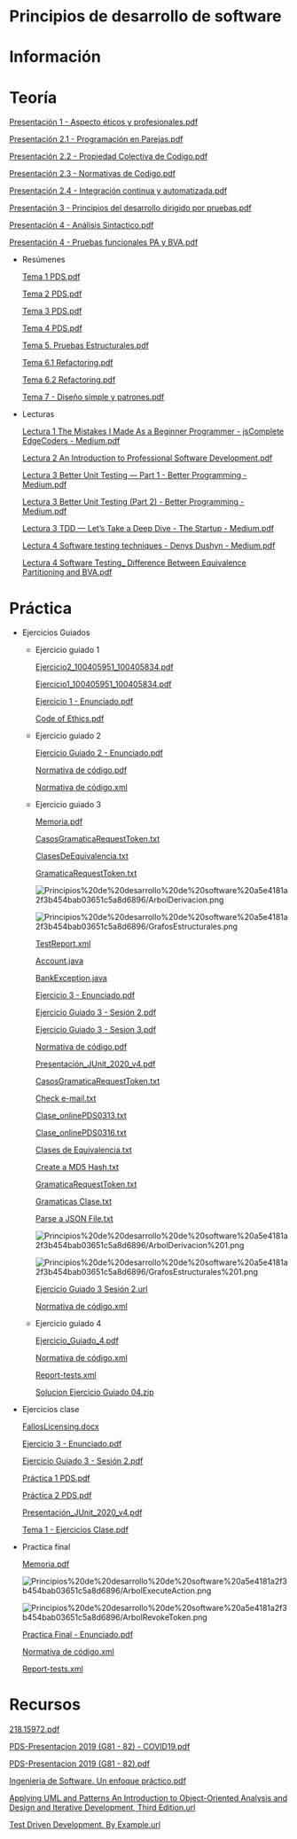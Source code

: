 # Principios de desarrollo de software

# Información

# Teoría

[Presentación 1 - Aspecto éticos y profesionales.pdf](Principios%20de%20desarrollo%20de%20software%20a5e4181a2f3b454bab03651c5a8d6896/Presentacion_1_-_Aspecto_eticos_y_profesionales.pdf)

[Presentación 2.1 - Programación en Parejas.pdf](Principios%20de%20desarrollo%20de%20software%20a5e4181a2f3b454bab03651c5a8d6896/Presentacion_2.1_-_Programacion_en_Parejas.pdf)

[Presentación 2.2 - Propiedad Colectiva de Codigo.pdf](Principios%20de%20desarrollo%20de%20software%20a5e4181a2f3b454bab03651c5a8d6896/Presentacion_2.2_-_Propiedad_Colectiva_de_Codigo.pdf)

[Presentación 2.3 - Normativas de Codigo.pdf](Principios%20de%20desarrollo%20de%20software%20a5e4181a2f3b454bab03651c5a8d6896/Presentacion_2.3_-_Normativas_de_Codigo.pdf)

[Presentación 2.4 - Integración continua y automatizada.pdf](Principios%20de%20desarrollo%20de%20software%20a5e4181a2f3b454bab03651c5a8d6896/Presentacion_2.4_-_Integracion_continua_y_automatizada.pdf)

[Presentación 3 - Principios del desarrollo dirigido por pruebas.pdf](Principios%20de%20desarrollo%20de%20software%20a5e4181a2f3b454bab03651c5a8d6896/Presentacion_3_-_Principios_del_desarrollo_dirigido_por_pruebas.pdf)

[Presentación 4 - Análisis Sintactico.pdf](Principios%20de%20desarrollo%20de%20software%20a5e4181a2f3b454bab03651c5a8d6896/Presentacion_4_-_Analisis_Sintactico.pdf)

[Presentación 4 - Pruebas funcionales PA y BVA.pdf](Principios%20de%20desarrollo%20de%20software%20a5e4181a2f3b454bab03651c5a8d6896/Presentacion_4_-_Pruebas_funcionales_PA_y_BVA.pdf)

- Resúmenes

    [Tema 1 PDS.pdf](Principios%20de%20desarrollo%20de%20software%20a5e4181a2f3b454bab03651c5a8d6896/Tema_1_PDS.pdf)

    [Tema 2 PDS.pdf](Principios%20de%20desarrollo%20de%20software%20a5e4181a2f3b454bab03651c5a8d6896/Tema_2_PDS.pdf)

    [Tema 3 PDS.pdf](Principios%20de%20desarrollo%20de%20software%20a5e4181a2f3b454bab03651c5a8d6896/Tema_3_PDS.pdf)

    [Tema 4 PDS.pdf](Principios%20de%20desarrollo%20de%20software%20a5e4181a2f3b454bab03651c5a8d6896/Tema_4_PDS.pdf)

    [Tema 5. Pruebas Estructurales.pdf](Principios%20de%20desarrollo%20de%20software%20a5e4181a2f3b454bab03651c5a8d6896/Tema_5._Pruebas_Estructurales.pdf)

    [Tema 6.1 Refactoring.pdf](Principios%20de%20desarrollo%20de%20software%20a5e4181a2f3b454bab03651c5a8d6896/Tema_6.1_Refactoring.pdf)

    [Tema 6.2 Refactoring.pdf](Principios%20de%20desarrollo%20de%20software%20a5e4181a2f3b454bab03651c5a8d6896/Tema_6.2_Refactoring.pdf)

    [Tema 7 - Diseño simple y patrones.pdf](Principios%20de%20desarrollo%20de%20software%20a5e4181a2f3b454bab03651c5a8d6896/Tema_7_-_Diseno_simple_y_patrones.pdf)

- Lecturas

    [Lectura 1 The Mistakes I Made As a Beginner Programmer - jsComplete EdgeCoders - Medium.pdf](Principios%20de%20desarrollo%20de%20software%20a5e4181a2f3b454bab03651c5a8d6896/Lectura_1_The_Mistakes_I_Made_As_a_Beginner_Programmer_-_jsComplete_EdgeCoders_-_Medium.pdf)

    [Lectura 2 An Introduction to Professional Software Development.pdf](Principios%20de%20desarrollo%20de%20software%20a5e4181a2f3b454bab03651c5a8d6896/Lectura_2_An_Introduction_to_Professional_Software_Development.pdf)

    [Lectura 3 Better Unit Testing — Part 1 - Better Programming - Medium.pdf](Principios%20de%20desarrollo%20de%20software%20a5e4181a2f3b454bab03651c5a8d6896/Lectura_3_Better_Unit_Testing__Part_1_-_Better_Programming_-_Medium.pdf)

    [Lectura 3 Better Unit Testing (Part 2) - Better Programming - Medium.pdf](Principios%20de%20desarrollo%20de%20software%20a5e4181a2f3b454bab03651c5a8d6896/Lectura_3_Better_Unit_Testing_(Part_2)_-_Better_Programming_-_Medium.pdf)

    [Lectura 3 TDD — Let’s Take a Deep Dive - The Startup - Medium.pdf](Principios%20de%20desarrollo%20de%20software%20a5e4181a2f3b454bab03651c5a8d6896/Lectura_3_TDD__Lets_Take_a_Deep_Dive_-_The_Startup_-_Medium.pdf)

    [Lectura 4 Software testing techniques - Denys Dushyn - Medium.pdf](Principios%20de%20desarrollo%20de%20software%20a5e4181a2f3b454bab03651c5a8d6896/Lectura_4_Software_testing_techniques_-_Denys_Dushyn_-_Medium.pdf)

    [Lectura 4 Software Testing_ Difference Between Equivalence Partitioning and BVA.pdf](Principios%20de%20desarrollo%20de%20software%20a5e4181a2f3b454bab03651c5a8d6896/Lectura_4_Software_Testing__Difference_Between_Equivalence_Partitioning_and_BVA.pdf)

# Práctica

- Ejercicios Guiados
    - Ejercicio guiado 1

        [Ejercicio2_100405951_100405834.pdf](Principios%20de%20desarrollo%20de%20software%20a5e4181a2f3b454bab03651c5a8d6896/Ejercicio2_100405951_100405834.pdf)

        [Ejercicio1_100405951_100405834.pdf](Principios%20de%20desarrollo%20de%20software%20a5e4181a2f3b454bab03651c5a8d6896/Ejercicio1_100405951_100405834.pdf)

        [Ejercicio 1 - Enunciado.pdf](Principios%20de%20desarrollo%20de%20software%20a5e4181a2f3b454bab03651c5a8d6896/Ejercicio_1_-_Enunciado.pdf)

        [Code of Ethics.pdf](Principios%20de%20desarrollo%20de%20software%20a5e4181a2f3b454bab03651c5a8d6896/Code_of_Ethics.pdf)

    - Ejercicio guiado 2

        [Ejercicio Guiado 2 - Enunciado.pdf](Principios%20de%20desarrollo%20de%20software%20a5e4181a2f3b454bab03651c5a8d6896/Ejercicio_Guiado_2_-_Enunciado.pdf)

        [Normativa de código.pdf](Principios%20de%20desarrollo%20de%20software%20a5e4181a2f3b454bab03651c5a8d6896/Normativa_de_cdigo.pdf)

        [Normativa de código.xml](Principios%20de%20desarrollo%20de%20software%20a5e4181a2f3b454bab03651c5a8d6896/Normativa_de_cdigo.xml)

    - Ejercicio guiado 3

        [Memoria.pdf](Principios%20de%20desarrollo%20de%20software%20a5e4181a2f3b454bab03651c5a8d6896/Memoria.pdf)

        [CasosGramaticaRequestToken.txt](Principios%20de%20desarrollo%20de%20software%20a5e4181a2f3b454bab03651c5a8d6896/CasosGramaticaRequestToken.txt)

        [ClasesDeEquivalencia.txt](Principios%20de%20desarrollo%20de%20software%20a5e4181a2f3b454bab03651c5a8d6896/ClasesDeEquivalencia.txt)

        [GramaticaRequestToken.txt](Principios%20de%20desarrollo%20de%20software%20a5e4181a2f3b454bab03651c5a8d6896/GramaticaRequestToken.txt)

        ![Principios%20de%20desarrollo%20de%20software%20a5e4181a2f3b454bab03651c5a8d6896/ArbolDerivacion.png](Principios%20de%20desarrollo%20de%20software%20a5e4181a2f3b454bab03651c5a8d6896/ArbolDerivacion.png)

        ![Principios%20de%20desarrollo%20de%20software%20a5e4181a2f3b454bab03651c5a8d6896/GrafosEstructurales.png](Principios%20de%20desarrollo%20de%20software%20a5e4181a2f3b454bab03651c5a8d6896/GrafosEstructurales.png)

        [TestReport.xml](Principios%20de%20desarrollo%20de%20software%20a5e4181a2f3b454bab03651c5a8d6896/TestReport.xml)

        [Account.java](Principios%20de%20desarrollo%20de%20software%20a5e4181a2f3b454bab03651c5a8d6896/Account.java)

        [BankException.java](Principios%20de%20desarrollo%20de%20software%20a5e4181a2f3b454bab03651c5a8d6896/BankException.java)

        [Ejercicio 3 - Enunciado.pdf](Principios%20de%20desarrollo%20de%20software%20a5e4181a2f3b454bab03651c5a8d6896/Ejercicio_3_-_Enunciado.pdf)

        [Ejercicio Guiado 3 - Sesión 2.pdf](Principios%20de%20desarrollo%20de%20software%20a5e4181a2f3b454bab03651c5a8d6896/Ejercicio_Guiado_3_-_Sesion_2.pdf)

        [Ejercicio Guiado 3 - Sesion 3.pdf](Principios%20de%20desarrollo%20de%20software%20a5e4181a2f3b454bab03651c5a8d6896/Ejercicio_Guiado_3_-_Sesion_3.pdf)

        [Normativa de código.pdf](Principios%20de%20desarrollo%20de%20software%20a5e4181a2f3b454bab03651c5a8d6896/Normativa_de_cdigo%201.pdf)

        [Presentación_JUnit_2020_v4.pdf](Principios%20de%20desarrollo%20de%20software%20a5e4181a2f3b454bab03651c5a8d6896/Presentacion_JUnit_2020_v4.pdf)

        [CasosGramaticaRequestToken.txt](Principios%20de%20desarrollo%20de%20software%20a5e4181a2f3b454bab03651c5a8d6896/CasosGramaticaRequestToken%201.txt)

        [Check e-mail.txt](Principios%20de%20desarrollo%20de%20software%20a5e4181a2f3b454bab03651c5a8d6896/Check_e-mail.txt)

        [Clase_onlinePDS0313.txt](Principios%20de%20desarrollo%20de%20software%20a5e4181a2f3b454bab03651c5a8d6896/Clase_onlinePDS0313.txt)

        [Clase_onlinePDS0316.txt](Principios%20de%20desarrollo%20de%20software%20a5e4181a2f3b454bab03651c5a8d6896/Clase_onlinePDS0316.txt)

        [Clases de Equivalencia.txt](Principios%20de%20desarrollo%20de%20software%20a5e4181a2f3b454bab03651c5a8d6896/Clases_de_Equivalencia.txt)

        [Create a MD5 Hash.txt](Principios%20de%20desarrollo%20de%20software%20a5e4181a2f3b454bab03651c5a8d6896/Create_a_MD5_Hash.txt)

        [GramaticaRequestToken.txt](Principios%20de%20desarrollo%20de%20software%20a5e4181a2f3b454bab03651c5a8d6896/GramaticaRequestToken%201.txt)

        [Gramaticas Clase.txt](Principios%20de%20desarrollo%20de%20software%20a5e4181a2f3b454bab03651c5a8d6896/Gramaticas_Clase.txt)

        [Parse a JSON File.txt](Principios%20de%20desarrollo%20de%20software%20a5e4181a2f3b454bab03651c5a8d6896/Parse_a_JSON_File.txt)

        ![Principios%20de%20desarrollo%20de%20software%20a5e4181a2f3b454bab03651c5a8d6896/ArbolDerivacion%201.png](Principios%20de%20desarrollo%20de%20software%20a5e4181a2f3b454bab03651c5a8d6896/ArbolDerivacion%201.png)

        ![Principios%20de%20desarrollo%20de%20software%20a5e4181a2f3b454bab03651c5a8d6896/GrafosEstructurales%201.png](Principios%20de%20desarrollo%20de%20software%20a5e4181a2f3b454bab03651c5a8d6896/GrafosEstructurales%201.png)

        [Ejercicio Guiado 3 Sesión 2.url](Principios%20de%20desarrollo%20de%20software%20a5e4181a2f3b454bab03651c5a8d6896/Ejercicio_Guiado_3_Sesin_2.url)

        [Normativa de código.xml](Principios%20de%20desarrollo%20de%20software%20a5e4181a2f3b454bab03651c5a8d6896/Normativa_de_cdigo%201.xml)

    - Ejercicio guiado 4

        [Ejercicio_Guiado_4.pdf](Principios%20de%20desarrollo%20de%20software%20a5e4181a2f3b454bab03651c5a8d6896/Ejercicio_Guiado_4.pdf)

        [Normativa de código.xml](Principios%20de%20desarrollo%20de%20software%20a5e4181a2f3b454bab03651c5a8d6896/Normativa_de_cdigo%202.xml)

        [Report-tests.xml](Principios%20de%20desarrollo%20de%20software%20a5e4181a2f3b454bab03651c5a8d6896/Report-tests.xml)

        [Solucion Ejercicio Guiado 04.zip](Principios%20de%20desarrollo%20de%20software%20a5e4181a2f3b454bab03651c5a8d6896/Solucion_Ejercicio_Guiado_04.zip)

- Ejercicios clase

    [FallosLicensing.docx](Principios%20de%20desarrollo%20de%20software%20a5e4181a2f3b454bab03651c5a8d6896/FallosLicensing.docx)

    [Ejercicio 3 - Enunciado.pdf](Principios%20de%20desarrollo%20de%20software%20a5e4181a2f3b454bab03651c5a8d6896/Ejercicio_3_-_Enunciado%201.pdf)

    [Ejercicio Guiado 3 - Sesión 2.pdf](Principios%20de%20desarrollo%20de%20software%20a5e4181a2f3b454bab03651c5a8d6896/Ejercicio_Guiado_3_-_Sesion_2%201.pdf)

    []()

    [Práctica 1 PDS.pdf](Principios%20de%20desarrollo%20de%20software%20a5e4181a2f3b454bab03651c5a8d6896/Practica_1_PDS.pdf)

    [Práctica 2 PDS.pdf](Principios%20de%20desarrollo%20de%20software%20a5e4181a2f3b454bab03651c5a8d6896/Practica_2_PDS.pdf)

    [Presentación_JUnit_2020_v4.pdf](Principios%20de%20desarrollo%20de%20software%20a5e4181a2f3b454bab03651c5a8d6896/Presentacion_JUnit_2020_v4%201.pdf)

    [Tema 1 - Ejercicios Clase.pdf](Principios%20de%20desarrollo%20de%20software%20a5e4181a2f3b454bab03651c5a8d6896/Tema_1_-_Ejercicios_Clase.pdf)

    []()

- Practica final

    [Memoria.pdf](Principios%20de%20desarrollo%20de%20software%20a5e4181a2f3b454bab03651c5a8d6896/Memoria%201.pdf)

    ![Principios%20de%20desarrollo%20de%20software%20a5e4181a2f3b454bab03651c5a8d6896/ArbolExecuteAction.png](Principios%20de%20desarrollo%20de%20software%20a5e4181a2f3b454bab03651c5a8d6896/ArbolExecuteAction.png)

    ![Principios%20de%20desarrollo%20de%20software%20a5e4181a2f3b454bab03651c5a8d6896/ArbolRevokeToken.png](Principios%20de%20desarrollo%20de%20software%20a5e4181a2f3b454bab03651c5a8d6896/ArbolRevokeToken.png)

    [Practica Final - Enunciado.pdf](Principios%20de%20desarrollo%20de%20software%20a5e4181a2f3b454bab03651c5a8d6896/Practica_Final_-_Enunciado.pdf)

    [Normativa de código.xml](Principios%20de%20desarrollo%20de%20software%20a5e4181a2f3b454bab03651c5a8d6896/Normativa_de_cdigo%203.xml)

    [Report-tests.xml](Principios%20de%20desarrollo%20de%20software%20a5e4181a2f3b454bab03651c5a8d6896/Report-tests%201.xml)

# Recursos

[218.15972.pdf](Principios%20de%20desarrollo%20de%20software%20a5e4181a2f3b454bab03651c5a8d6896/218.15972.pdf)

[PDS-Presentacion 2019 (G81 - 82) - COVID19.pdf](Principios%20de%20desarrollo%20de%20software%20a5e4181a2f3b454bab03651c5a8d6896/PDS-Presentacion_2019_(G81_-_82)_-_COVID19.pdf)

[PDS-Presentacion 2019 (G81 - 82).pdf](Principios%20de%20desarrollo%20de%20software%20a5e4181a2f3b454bab03651c5a8d6896/PDS-Presentacion_2019_(G81_-_82).pdf)

[Ingenieria de Software. Un enfoque práctico.pdf](Principios%20de%20desarrollo%20de%20software%20a5e4181a2f3b454bab03651c5a8d6896/Ingenieria_de_Software._Un_enfoque_practico.pdf)

[Applying UML and Patterns An Introduction to Object-Oriented Analysis and Design and Iterative Development, Third Edition.url](Principios%20de%20desarrollo%20de%20software%20a5e4181a2f3b454bab03651c5a8d6896/Applying_UML_and_Patterns_An_Introduction_to_Object-Oriented_Analysis_and_Design_and_Iterative_Development_Third_Edition.url)

[Test Driven Development. By Example.url](Principios%20de%20desarrollo%20de%20software%20a5e4181a2f3b454bab03651c5a8d6896/Test_Driven_Development._By_Example.url)